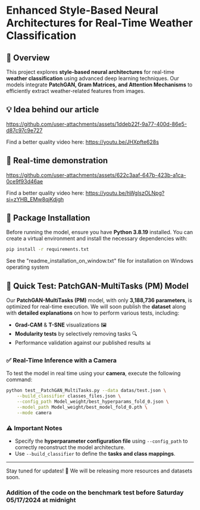 # Enhanced Style-Based Neural Architectures for Real-Time Weather Classification

## 📌 Overview

This project explores **style-based neural architectures** for real-time **weather classification** using advanced deep learning techniques. Our models integrate **PatchGAN, Gram Matrices, and Attention Mechanisms** to efficiently extract weather-related features from images.

## 💡 Idea behind our article


https://github.com/user-attachments/assets/1ddeb22f-9a77-400d-86e5-d87c97c9e727

Find a better quality video here: https://youtu.be/JHXpfte628s



 
## 🎥 Real-time demonstration





https://github.com/user-attachments/assets/622c3aaf-647b-423b-a1ca-0ce9f93d46ae




Find a better quality video here: https://youtu.be/hWglszOLNpg?si=zYHB_EMw8qjKdjgh




## 🚀 Package Installation

Before running the model, ensure you have **Python 3.8.19** installed. You can create a virtual environment and install the necessary dependencies with:

```bash
pip install -r requirements.txt
```
See the "readme_installation_on_window.txt" file for installation on Windows operating system

## 🎯 Quick Test: PatchGAN-MultiTasks (PM) Model

Our **PatchGAN-MultiTasks (PM)** model, with only **3,188,736 parameters**, is optimized for real-time execution. We will soon publish the **dataset** along with **detailed explanations** on how to perform various tests, including:

- **Grad-CAM** & **T-SNE** visualizations 🖼️
- **Modularity tests** by selectively removing tasks 🔍
- Performance validation against our published results 📊

### ✅ Real-Time Inference with a Camera

To test the model in real time using your **camera**, execute the following command:

```bash
python test__PatchGAN_MultiTasks.py --data datas/test.json \
    --build_classifier classes_files.json \
    --config_path Model_weight/best_hyperparams_fold_0.json \
    --model_path Model_weight/best_model_fold_0.pth \
    --mode camera
```

### ⚠️ Important Notes
- Specify the **hyperparameter configuration file** using `--config_path` to correctly reconstruct the model architecture.
- Use `--build_classifier` to define the **tasks and class mappings**.

---

Stay tuned for updates! 📢 We will be releasing more resources and datasets soon.


### Addition of the code on the benchmark test before Saturday 05/17/2024 at midnight
```

